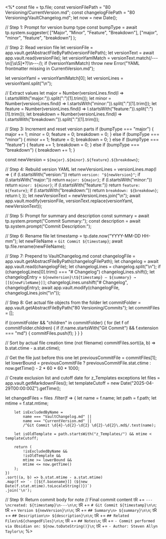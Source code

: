 <%*
const file = tp.file;
const versionFilePath = "80 Versioning/CurrentVersion.md";
const changelogFilePath = "80 Versioning/VaultChangelog.md";
let now = new Date();

// Step 1: Prompt for version bump type
const bumpType = await tp.system.suggester(
	["Major", "Minor", "Feature", "Breakdown"],
	["major", "minor", "feature", "breakdown"]
);

// Step 2: Read version file
let versionFile = app.vault.getAbstractFileByPath(versionFilePath);
let versionText = await app.vault.read(versionFile);
let versionYamlMatch = versionText.match(/---\n([\s\S]*?)\n---/);
if (!versionYamlMatch) throw new Error("YAML frontmatter missing in CurrentVersion.md");

let versionYaml = versionYamlMatch[0];
let versionLines = versionYaml.split("\n");

// Extract values
let major = Number(versionLines.find(l => l.startsWith("major:")).split(":")[1].trim());
let minor = Number(versionLines.find(l => l.startsWith("minor:")).split(":")[1].trim());
let feature = Number(versionLines.find(l => l.startsWith("feature:")).split(":")[1].trim());
let breakdown = Number(versionLines.find(l => l.startsWith("breakdown:")).split(":")[1].trim());

// Step 3: Increment and reset version parts
if (bumpType === "major") {
	major += 1; minor = 0; feature = 0; breakdown = 0;
} else if (bumpType === "minor") {
	minor += 1; feature = 0; breakdown = 0;
} else if (bumpType === "feature") {
	feature += 1; breakdown = 0;
} else if (bumpType === "breakdown") {
	breakdown += 1;
}

const newVersion = `${major}.${minor}.${feature}.${breakdown}`;

// Step 4: Rebuild version YAML
let newVersionLines = versionLines.map(l => {
	if (l.startsWith("version:")) return `version: "${newVersion}"`;
	if (l.startsWith("major:")) return `major: ${major}`;
	if (l.startsWith("minor:")) return `minor: ${minor}`;
	if (l.startsWith("feature:")) return `feature: ${feature}`;
	if (l.startsWith("breakdown:")) return `breakdown: ${breakdown}`;
	return l;
});
let newVersionText = newVersionLines.join("\n");
await app.vault.modify(versionFile, versionText.replace(versionYaml, newVersionText));

// Step 5: Prompt for summary and description
const summary = await tp.system.prompt("Commit Summary:");
const description = await tp.system.prompt("Commit Description:");

// Step 6: Rename file
let timestamp = tp.date.now("YYYY-MM-DD HH-mm");
let newFileName = `Git Commit ${timestamp}`;
await tp.file.rename(newFileName);

// Step 7: Prepend to VaultChangelog.md
const changelogFile = app.vault.getAbstractFileByPath(changelogFilePath);
let changelog = await app.vault.read(changelogFile);
let changelogLines = changelog.split("\n");
if (changelogLines[0].trim() === "# Changelog") changelogLines.shift();
let changelogEntry = `${newVersion}\t${timestamp} – ${summary} → [[${newFileName}]]`;
changelogLines.unshift("# Changelog", changelogEntry);
await app.vault.modify(changelogFile, changelogLines.join("\n"));

// Step 8: Get actual file objects from the folder
let commitFolder = app.vault.getAbstractFileByPath("80 Versioning/Commits");
let commitFiles = [];

if (commitFolder && "children" in commitFolder) {
	for (let f of commitFolder.children) {
		if (f.name.startsWith("Git Commit") && f.extension === "md") {
			commitFiles.push(f);
		}
	}
}

// Sort by actual file creation time (not filename)
commitFiles.sort((a, b) => b.stat.ctime - a.stat.ctime);

// Get the file just before this one
let previousCommitFile = commitFiles[1];
let lowerBound = previousCommitFile ? previousCommitFile.stat.ctime : now.getTime() - 2 * 60 * 60 * 1000;

// Create exclusion list and cutoff date for z_Templates exceptions
let files = app.vault.getMarkdownFiles();
let templateCutoff = new Date("2025-04-29T00:00:00Z").getTime();

let changedFiles = files
	.filter(f => {
		let name = f.name;
		let path = f.path;
		let mtime = f.stat.mtime;

		let isExcludedByName =
			name === "VaultChangelog.md" ||
			name === "CurrentVersion.md" ||
			/^Git Commit \d{4}-\d{2}-\d{2} \d{2}-\d{2}\.md$/.test(name);

		let isOldTemplate = path.startsWith("z_Templates/") && mtime < templateCutoff;

		return (
			!isExcludedByName &&
			!isOldTemplate &&
			mtime >= lowerBound &&
			mtime <= now.getTime()
		);
	})
	.sort((a, b) => b.stat.mtime - a.stat.mtime)
	.map(f => `- [[${f.basename}]] (${new Date(f.stat.mtime).toLocaleString()})`)
	.join('\n');

// Step 9: Return commit body for note
// Final commit content
tR += `---\ncreated: ${timestamp}\n---\n\n`;
tR += `# Git Commit ${timestamp}\n\n`;
tR += `Version ${newVersion}\n\n`;
tR += `## Summary\n> ${summary}\n\n`;
tR += `## Description\n> ${description}\n\n`;
tR += `## Related Files\n${changedFiles}\n\n`;
tR += `## Notes\n`;
tR += `- Commit performed via Obsidian on: ${now.toDateString()}\n`;
tR += `- Author: Steven Allyn Taylor\n`;
%>

